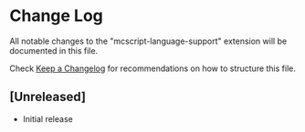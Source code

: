# Change Log
All notable changes to the "mcscript-language-support" extension will be documented in this file.

Check [Keep a Changelog](http://keepachangelog.com/) for recommendations on how to structure this file.

## [Unreleased]
- Initial release
